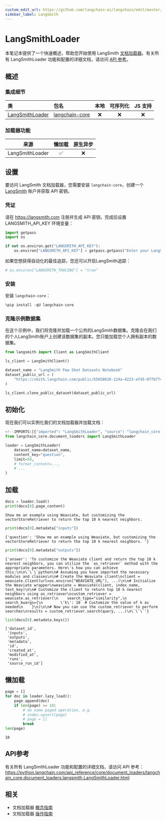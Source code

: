 ```yaml
---
custom_edit_url: https://github.com/langchain-ai/langchain/edit/master/docs/docs/integrations/document_loaders/langsmith.ipynb
sidebar_label: LangSmith
---
```

# LangSmithLoader

本笔记本提供了一个快速概述，帮助您开始使用 LangSmith [文档加载器](https://python.langchain.com/docs/concepts/#document-loaders)。有关所有 LangSmithLoader 功能和配置的详细文档，请访问 [API 参考](https://python.langchain.com/api_reference/core/document_loaders/langchain_core.document_loaders.langsmith.LangSmithLoader.html)。

## 概述
### 集成细节

| 类 | 包名 | 本地 | 可序列化 | JS 支持 |
| :--- | :--- | :---: | :---: |  :---: |
| [LangSmithLoader](https://python.langchain.com/api_reference/core/document_loaders/langchain_core.document_loaders.langsmith.LangSmithLoader.html) | [langchain-core](https://python.langchain.com/api_reference/core/index.html) | ❌ | ❌ | ❌ |

### 加载器功能
| 来源 | 懒加载 | 原生异步 |
| :---: | :---: | :---: |
| LangSmithLoader | ✅ | ❌ |

## 设置

要访问 LangSmith 文档加载器，您需要安装 `langchain-core`，创建一个 [LangSmith](https://langsmith.com) 账户并获取 API 密钥。

### 凭证

请在 https://langsmith.com 注册并生成 API 密钥。完成后设置 LANGSMITH_API_KEY 环境变量：


```python
import getpass
import os

if not os.environ.get("LANGSMITH_API_KEY"):
    os.environ["LANGSMITH_API_KEY"] = getpass.getpass("Enter your LangSmith API key: ")
```

如果您想获得自动化的最佳追踪，您还可以开启LangSmith追踪：


```python
# os.environ["LANGSMITH_TRACING"] = "true"
```

### 安装

安装 `langchain-core`：


```python
%pip install -qU langchain-core
```

### 克隆示例数据集

在这个示例中，我们将克隆并加载一个公共的LangSmith数据集。克隆会在我们的个人LangSmith账户上创建该数据集的副本。您只能加载您个人拥有副本的数据集。


```python
from langsmith import Client as LangSmithClient

ls_client = LangSmithClient()

dataset_name = "LangSmith Few Shot Datasets Notebook"
dataset_public_url = (
    "https://smith.langchain.com/public/55658626-124a-4223-af45-07fb774a6212/d"
)

ls_client.clone_public_dataset(dataset_public_url)
```

## 初始化

现在我们可以实例化我们的文档加载器并加载文档：


```python
<!--IMPORTS:[{"imported": "LangSmithLoader", "source": "langchain_core.document_loaders", "docs": "https://python.langchain.com/api_reference/core/document_loaders/langchain_core.document_loaders.langsmith.LangSmithLoader.html", "title": "LangSmithLoader"}]-->
from langchain_core.document_loaders import LangSmithLoader

loader = LangSmithLoader(
    dataset_name=dataset_name,
    content_key="question",
    limit=50,
    # format_content=...,
    # ...
)
```

## 加载


```python
docs = loader.load()
print(docs[0].page_content)
```
```output
Show me an example using Weaviate, but customizing the vectorStoreRetriever to return the top 10 k nearest neighbors.
```

```python
print(docs[0].metadata["inputs"])
```
```output
{'question': 'Show me an example using Weaviate, but customizing the vectorStoreRetriever to return the top 10 k nearest neighbors. '}
```

```python
print(docs[0].metadata["outputs"])
```
```output
{'answer': 'To customize the Weaviate client and return the top 10 k nearest neighbors, you can utilize the `as_retriever` method with the appropriate parameters. Here\'s how you can achieve this:\n\n\`\`\`python\n# Assuming you have imported the necessary modules and classes\n\n# Create the Weaviate client\nclient = weaviate.Client(url=os.environ["WEAVIATE_URL"], ...)\n\n# Initialize the Weaviate wrapper\nweaviate = Weaviate(client, index_name, text_key)\n\n# Customize the client to return top 10 k nearest neighbors using as_retriever\ncustom_retriever = weaviate.as_retriever(\n    search_type="similarity",\n    search_kwargs={\n        \'k\': 10  # Customize the value of k as needed\n    }\n)\n\n# Now you can use the custom_retriever to perform searches\nresults = custom_retriever.search(query, ...)\n\`\`\`'}
```

```python
list(docs[0].metadata.keys())
```



```output
['dataset_id',
 'inputs',
 'outputs',
 'metadata',
 'id',
 'created_at',
 'modified_at',
 'runs',
 'source_run_id']
```


## 懒加载


```python
page = []
for doc in loader.lazy_load():
    page.append(doc)
    if len(page) >= 10:
        # do some paged operation, e.g.
        # index.upsert(page)
        # page = []
        break
len(page)
```



```output
10
```


## API参考

有关所有 LangSmithLoader 功能和配置的详细文档，请访问 API 参考： https://python.langchain.com/api_reference/core/document_loaders/langchain_core.document_loaders.langsmith.LangSmithLoader.html


## 相关

- 文档加载器 [概念指南](/docs/concepts/#document-loaders)
- 文档加载器 [操作指南](/docs/how_to/#document-loaders)
